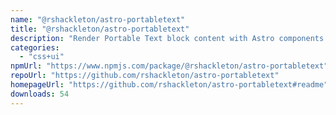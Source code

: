 ```yaml
---
name: "@rshackleton/astro-portabletext"
title: "@rshackleton/astro-portabletext"
description: "Render Portable Text block content with Astro components."
categories:
  - "css+ui"
npmUrl: "https://www.npmjs.com/package/@rshackleton/astro-portabletext"
repoUrl: "https://github.com/rshackleton/astro-portabletext"
homepageUrl: "https://github.com/rshackleton/astro-portabletext#readme"
downloads: 54
---
```


